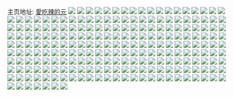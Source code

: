 主页地址: [愛吃辣的元](https://weibo.com/u/5533873576) 
![](https://wx4.sinaimg.cn/mw2000/0062vzjqly1h9ggmbqpkzj31sc2dsqv5.jpg) 
![](https://wx4.sinaimg.cn/mw2000/0062vzjqly1h9ggmclk3lj30xc2304qp.jpg) 
![](https://wx4.sinaimg.cn/mw2000/0062vzjqly1h9ggmjt09lj32c02c01ky.jpg) 
![](https://wx4.sinaimg.cn/mw2000/0062vzjqly1h8nc2cxp2zj32bz33z4qp.jpg) 
![](https://wx4.sinaimg.cn/mw2000/0062vzjqly1h88fxd2d4sj31sb2dr1ky.jpg) 
![](https://wx4.sinaimg.cn/mw2000/0062vzjqly1h88fxfdzjmj31sc2ds4qq.jpg) 
![](https://wx4.sinaimg.cn/mw2000/0062vzjqly1h88fxol62kj31mv26h7wi.jpg) 
![](https://wx4.sinaimg.cn/mw2000/0062vzjqly1h88fxqw3psj31kw23ve81.jpg) 
![](https://wx4.sinaimg.cn/mw2000/0062vzjqly1h7knu419y5j30zo256tjv.jpg) 
![](https://wx4.sinaimg.cn/mw2000/0062vzjqly1h78lebl8ccj329u3141kx.jpg) 
![](https://wx4.sinaimg.cn/mw2000/0062vzjqly1h78lf3azakj32c0340b2c.jpg) 
![](https://wx4.sinaimg.cn/mw2000/0062vzjqly1h78lh4lqioj32c03407wh.jpg) 
![](https://wx4.sinaimg.cn/mw2000/0062vzjqly1h78ldfi60qj32c0340kjl.jpg) 
![](https://wx4.sinaimg.cn/mw2000/0062vzjqly1h6rxr7hj0ej31sc2dsws9.jpg) 
![](https://wx4.sinaimg.cn/mw2000/0062vzjqly1h6rxr4rr4oj31nz27zu0x.jpg) 
![](https://wx4.sinaimg.cn/mw2000/0062vzjqly1h6edomkw6nj32dc35s7l5.jpg) 
![](https://wx4.sinaimg.cn/mw2000/0062vzjqly1h6edopwzocj32c0340u0y.jpg) 
![](https://wx4.sinaimg.cn/mw2000/0062vzjqly1h6edor6i36j32c03401ky.jpg) 
![](https://wx4.sinaimg.cn/mw2000/0062vzjqly1h6edosykg9j32c0340u0z.jpg) 
![](https://wx4.sinaimg.cn/mw2000/0062vzjqly1h6edokup0cj31kw11x0ua.jpg) 
![](https://wx4.sinaimg.cn/mw2000/0062vzjqly1h6edoo6vbej32c0340qv8.jpg) 
![](https://wx4.sinaimg.cn/mw2000/0062vzjqly1h6edou4jl4j32c0340b2a.jpg) 
![](https://wx4.sinaimg.cn/mw2000/0062vzjqly1h6edov7ylfj31kv288gt6.jpg) 
![](https://wx4.sinaimg.cn/mw2000/0062vzjqly1h6edol6xb9j30yt1bemyv.jpg) 
![](https://wx4.sinaimg.cn/mw2000/0062vzjqly1h5y746zwvzj32c0340b2b.jpg) 
![](https://wx4.sinaimg.cn/mw2000/0062vzjqly1h5labgahsoj30u00u078u.jpg) 
![](https://wx4.sinaimg.cn/mw2000/0062vzjqly1h4txq85mwij32dc35s4qv.jpg) 
![](https://wx4.sinaimg.cn/mw2000/0062vzjqly1h4txqbzq5pj32dc35s1l4.jpg) 
![](https://wx4.sinaimg.cn/mw2000/0062vzjqly1h4c2rivodtj315o1ji7oa.jpg) 
![](https://wx4.sinaimg.cn/mw2000/0062vzjqly1h4c2ri0wx7j315o1ji177.jpg) 
![](https://wx4.sinaimg.cn/mw2000/0062vzjqly1h4c2rkfxc7j31541it1k4.jpg) 
![](https://wx4.sinaimg.cn/mw2000/0062vzjqly1h46uwxe99sj30vj0vj4bm.jpg) 
![](https://wx4.sinaimg.cn/mw2000/0062vzjqly1h46uwxu6w2j30vm0vmwqw.jpg) 
![](https://wx4.sinaimg.cn/mw2000/0062vzjqly1h46uwwerf0j31sc1scqv5.jpg) 
![](https://wx4.sinaimg.cn/mw2000/0062vzjqly1h46uwx1ed7j32c0340b29.jpg) 
![](https://wx4.sinaimg.cn/mw2000/0062vzjqly1h46v03b72cj30vr16ctl7.jpg) 
![](https://wx4.sinaimg.cn/mw2000/0062vzjqly1h3f3k1o0b4j32c02c0x6q.jpg) 
![](https://wx4.sinaimg.cn/mw2000/0062vzjqly1h3f3k4l188j32c02c0e82.jpg) 
![](https://wx4.sinaimg.cn/mw2000/0062vzjqly1h3f3k0302ij32c02c0kjm.jpg) 
![](https://wx4.sinaimg.cn/mw2000/0062vzjqly1h3f3k5rnoqj30tv13tnbd.jpg) 
![](https://wx4.sinaimg.cn/mw2000/0062vzjqly1h3f3k6ux0vj30w216rqix.jpg) 
![](https://wx4.sinaimg.cn/mw2000/0062vzjqly1h3f3k797krj30to13kk14.jpg) 
![](https://wx4.sinaimg.cn/mw2000/0062vzjqly1h3f3kab84qj32c03401kz.jpg) 
![](https://wx4.sinaimg.cn/mw2000/0062vzjqly1h3f3kchtfaj32c0340e83.jpg) 
![](https://wx4.sinaimg.cn/mw2000/0062vzjqly1h3f3kemrsnj32c02c0x6q.jpg) 
![](https://wx4.sinaimg.cn/mw2000/0062vzjqly1h3agf79rkwj30we176qim.jpg) 
![](https://wx4.sinaimg.cn/mw2000/0062vzjqly1h3agf9wt5hj30vc0vcgt0.jpg) 
![](https://wx4.sinaimg.cn/mw2000/0062vzjqly1h3agf6isz5j30vc15s147.jpg) 
![](https://wx4.sinaimg.cn/mw2000/0062vzjqly1h32g3myllyj324r2ucqv5.jpg) 
![](https://wx4.sinaimg.cn/mw2000/0062vzjqly1h32g3p1atoj32592v0u0x.jpg) 
![](https://wx4.sinaimg.cn/mw2000/0062vzjqly1h32g3o6o8yj30s81e618e.jpg) 
![](https://wx4.sinaimg.cn/mw2000/0062vzjqly1h32g3npotaj32c0340npd.jpg) 
![](https://wx4.sinaimg.cn/mw2000/0062vzjqly1h2tnsvot32j30sk123ag3.jpg) 
![](https://wx4.sinaimg.cn/mw2000/0062vzjqly1h2tnswee5xj31ki23d7wh.jpg) 
![](https://wx4.sinaimg.cn/mw2000/0062vzjqly1h2tnswuv6qj30w31l3k2w.jpg) 
![](https://wx4.sinaimg.cn/mw2000/0062vzjqly1h2tnsy1p43j30vo1kbdvm.jpg) 
![](https://wx4.sinaimg.cn/mw2000/0062vzjqly1h2runi1i6pj315o1ji7tk.jpg) 
![](https://wx4.sinaimg.cn/mw2000/0062vzjqly1h2runjxm7lj31n826zkjl.jpg) 
![](https://wx4.sinaimg.cn/mw2000/0062vzjqly1h2gkm1i2plj30v31j9h47.jpg) 
![](https://wx4.sinaimg.cn/mw2000/0062vzjqly1h29jzazt5jj31wp2jmkjm.jpg) 
![](https://wx4.sinaimg.cn/mw2000/0062vzjqly1h25hjndlkcj317924wb29.jpg) 
![](https://wx4.sinaimg.cn/mw2000/0062vzjqly1h1s6d0msv2j31o0280u0x.jpg) 
![](https://wx4.sinaimg.cn/mw2000/0062vzjqly1h1s6cy538cj31o0280kjm.jpg) 
![](https://wx4.sinaimg.cn/mw2000/0062vzjqly1h1s6d62clej31o0280hdu.jpg) 
![](https://wx4.sinaimg.cn/mw2000/0062vzjqly1h1qheydptgj30wi1yctvj.jpg) 
![](https://wx4.sinaimg.cn/mw2000/0062vzjqly1h1gjnz7r5zj32c033z4qs.jpg) 
![](https://wx4.sinaimg.cn/mw2000/0062vzjqly1h166ag7i80j312815bh5z.jpg) 
![](https://wx4.sinaimg.cn/mw2000/0062vzjqly1h0mh9kdagaj31o02801ky.jpg) 
![](https://wx4.sinaimg.cn/mw2000/0062vzjqly1h0mh9lrfrvj31hy1zy7wh.jpg) 
![](https://wx4.sinaimg.cn/mw2000/0062vzjqly1h0mh9n1t89j31o0280x6p.jpg) 
![](https://wx4.sinaimg.cn/mw2000/0062vzjqly1h0mh9o5jdgj31o0280x6p.jpg) 
![](https://wx4.sinaimg.cn/mw2000/0062vzjqly1h0fhynipckj30uo14wn4z.jpg) 
![](https://wx4.sinaimg.cn/mw2000/0062vzjqly1h0fhyogm5ij31mp26a1kx.jpg) 
![](https://wx4.sinaimg.cn/mw2000/0062vzjqly1h0cr21z31oj31o01o01ky.jpg) 
![](https://wx4.sinaimg.cn/mw2000/0062vzjqly1h02ud9jnpyj31kw2dex6p.jpg) 
![](https://wx4.sinaimg.cn/mw2000/0062vzjqly1h02ud801upj31kw1kwkjl.jpg) 
![](https://wx4.sinaimg.cn/mw2000/0062vzjqly1gzvjff3uc9j31fa1faqv5.jpg) 
![](https://wx4.sinaimg.cn/mw2000/0062vzjqly1gzvjfspe0sj32801o04qq.jpg) 
![](https://wx4.sinaimg.cn/mw2000/0062vzjqly1gzvjfbowcpj31o01o04qq.jpg) 
![](https://wx4.sinaimg.cn/mw2000/0062vzjqly1gztjcx4ei9j30wi1ycdl8.jpg) 
![](https://wx4.sinaimg.cn/mw2000/0062vzjqly1gzj8za6i7pj30ow0owgsk.jpg) 
![](https://wx4.sinaimg.cn/mw2000/0062vzjqly1gzdgdsh995j32801o0b2a.jpg) 
![](https://wx4.sinaimg.cn/mw2000/0062vzjqly1gzdgdtqwknj327y1nz4qq.jpg) 
![](https://wx4.sinaimg.cn/mw2000/0062vzjqly1gz8lw64wd2j31nz1nznpd.jpg) 
![](https://wx4.sinaimg.cn/mw2000/0062vzjqly1gz8lw80bf7j32732xg7wi.jpg) 
![](https://wx4.sinaimg.cn/mw2000/0062vzjqly1gyyaa5f9ezj30wi1yckjl.jpg) 
![](https://wx4.sinaimg.cn/mw2000/0062vzjqly1gyyaa2vfd3j30wi1yc7he.jpg) 
![](https://wx4.sinaimg.cn/mw2000/0062vzjqly1gyyaa68xyhj30wi1ycgx2.jpg) 
![](https://wx4.sinaimg.cn/mw2000/0062vzjqly1gyt6z8eligj31730wc4ie.jpg) 
![](https://wx4.sinaimg.cn/mw2000/0062vzjqly1gyt6zebt6wj31sc2dshdu.jpg) 
![](https://wx4.sinaimg.cn/mw2000/0062vzjqly1gyt6z7wwirj32801o0b2b.jpg) 
![](https://wx4.sinaimg.cn/mw2000/0062vzjqgy1gy8mz10by4j335s23uqv5.jpg) 
![](https://wx4.sinaimg.cn/mw2000/0062vzjqgy1gy8mz3zfxfj333y22okjm.jpg) 
![](https://wx4.sinaimg.cn/mw2000/0062vzjqgy1gy8mz89qidj335s23ukjm.jpg) 
![](https://wx4.sinaimg.cn/mw2000/0062vzjqgy1gy7cf6v86tj32902zzb2b.jpg) 
![](https://wx4.sinaimg.cn/mw2000/0062vzjqgy1gy7cfani3nj31mo269npe.jpg) 
![](https://wx4.sinaimg.cn/mw2000/0062vzjqgy1gy60jzlgmyj31y52lknpd.jpg) 
![](https://wx4.sinaimg.cn/mw2000/0062vzjqgy1gy4xz2umecj32c0340kjn.jpg) 
![](https://wx4.sinaimg.cn/mw2000/0062vzjqgy1gy4xz0hde3j31ra2cdqv6.jpg) 
![](https://wx4.sinaimg.cn/mw2000/0062vzjqly1gxxisld11wj32c0340hdv.jpg) 
![](https://wx4.sinaimg.cn/mw2000/0062vzjqly1gxxisrsnl2j31r02c0x6p.jpg) 
![](https://wx4.sinaimg.cn/mw2000/0062vzjqly1gxxiszsdtmj33402c0kjn.jpg) 
![](https://wx4.sinaimg.cn/mw2000/0062vzjqly1gxxishtttcj32c03401kz.jpg) 
![](https://wx4.sinaimg.cn/mw2000/0062vzjqly1gxouuomji4j30wi1yc7wi.jpg) 
![](https://wx4.sinaimg.cn/mw2000/0062vzjqly1gxlk0vaeakj31o01o0kjl.jpg) 
![](https://wx4.sinaimg.cn/mw2000/0062vzjqly1gxlk0tsnfkj327z1nzqv5.jpg) 
![](https://wx4.sinaimg.cn/mw2000/0062vzjqly1gxlk0umyhfj31901o04qp.jpg) 
![](https://wx4.sinaimg.cn/mw2000/0062vzjqly1gxa6a4c5zfj32c0340kjm.jpg) 
![](https://wx4.sinaimg.cn/mw2000/0062vzjqly1gx9nz90rcxj32c0340b2a.jpg) 
![](https://wx4.sinaimg.cn/mw2000/0062vzjqly1gx91j2zhuij32801o0hdu.jpg) 
![](https://wx4.sinaimg.cn/mw2000/0062vzjqly1gx91j5qubfj31o0280npe.jpg) 
![](https://wx4.sinaimg.cn/mw2000/0062vzjqly1gx91j42einj31o0280hdu.jpg) 
![](https://wx4.sinaimg.cn/mw2000/0062vzjqly1gx91jhtn6qj32b332ru0y.jpg) 
![](https://wx4.sinaimg.cn/mw2000/0062vzjqly1gx91j93wguj32by33y4qr.jpg) 
![](https://wx4.sinaimg.cn/mw2000/0062vzjqly1gx91jeur49j32c033zx6q.jpg) 
![](https://wx4.sinaimg.cn/mw2000/0062vzjqly1gx91jby5exj32c0340qv6.jpg) 
![](https://wx4.sinaimg.cn/mw2000/0062vzjqly1gx91jjobbxj32c02c01ky.jpg) 
![](https://wx4.sinaimg.cn/mw2000/0062vzjqly1gx91izubjpj33402c0x6p.jpg) 
![](https://wx4.sinaimg.cn/mw2000/0062vzjqly1gx7fqblx2rj32o04007wj.jpg) 
![](https://wx4.sinaimg.cn/mw2000/0062vzjqly1gx5612orrxj32c0340b2b.jpg) 
![](https://wx4.sinaimg.cn/mw2000/0062vzjqly1gx3a2stvvyj31q52l61fo.jpg) 
![](https://wx4.sinaimg.cn/mw2000/0062vzjqly1gx3a2u2mr0j322o340e81.jpg) 
![](https://wx4.sinaimg.cn/mw2000/0062vzjqly1gx3a2v1b7zj322o340e81.jpg) 
![](https://wx4.sinaimg.cn/mw2000/0062vzjqly1gx3a2vxwv5j322o3401kx.jpg) 
![](https://wx4.sinaimg.cn/mw2000/0062vzjqly1gwv8h962dzj30uk7n0npf.jpg) 
![](https://wx4.sinaimg.cn/mw2000/0062vzjqly1gwv8h743djj30uk7hxnpe.jpg) 
![](https://wx4.sinaimg.cn/mw2000/0062vzjqly1gwmy4qjqtcj32c0340hdv.jpg) 
![](https://wx4.sinaimg.cn/mw2000/0062vzjqly1gwmy4rn823j32c0340hdt.jpg) 
![](https://wx4.sinaimg.cn/mw2000/0062vzjqly1gwmy4xkobij32c02c0qv5.jpg) 
![](https://wx4.sinaimg.cn/mw2000/0062vzjqly1gwmy4yztbjj32c02c01kz.jpg) 
![](https://wx4.sinaimg.cn/mw2000/0062vzjqly1gwmy52qe7kj32c02c0x6r.jpg) 
![](https://wx4.sinaimg.cn/mw2000/0062vzjqly1gwmy4tdqmpj328l2zfb29.jpg) 
![](https://wx4.sinaimg.cn/mw2000/0062vzjqly1gwmy555cjzj32c02c01ky.jpg) 
![](https://wx4.sinaimg.cn/mw2000/0062vzjqly1gwmy4otnrjj32c0340kjm.jpg) 
![](https://wx4.sinaimg.cn/mw2000/0062vzjqly1gwmy4mq2f8j32c0340x6p.jpg) 
![](https://wx4.sinaimg.cn/mw2000/0062vzjqly1gvzcigucd6j31o0280b2a.jpg) 
![](https://wx4.sinaimg.cn/mw2000/0062vzjqly1gvzci8msywj32801o01ky.jpg) 
![](https://wx4.sinaimg.cn/mw2000/0062vzjqly1gvzcicsgmlj31o02807wi.jpg) 
![](https://wx4.sinaimg.cn/mw2000/0062vzjqly1gvzcieus2mj31o0280b2a.jpg) 
![](https://wx4.sinaimg.cn/mw2000/0062vzjqly1gvzciaw17kj31mg25x4qq.jpg) 
![](https://wx4.sinaimg.cn/mw2000/0062vzjqly1gvzcii0jlzj31mu26h7wh.jpg) 
![](https://wx4.sinaimg.cn/mw2000/0062vzjqly1gvpnxc8ql8j62c03401ky02.jpg) 
![](https://wx4.sinaimg.cn/mw2000/0062vzjqly1gvm31o82mpj63402c07wh02.jpg) 
![](https://wx4.sinaimg.cn/mw2000/0062vzjqly1gvj4y5rlq7j62c03404qs02.jpg) 
![](https://wx4.sinaimg.cn/mw2000/0062vzjqly1gvj4y9yx5xj61kw2dc4qq02.jpg) 
![](https://wx4.sinaimg.cn/mw2000/0062vzjqly1gvj4yccb8gj62c0340e8302.jpg) 
![](https://wx4.sinaimg.cn/mw2000/0062vzjqly1gv95cvlrx9j62c0340x6q02.jpg) 
![](https://wx4.sinaimg.cn/mw2000/0062vzjqly1gv7y9yfmnzj62c03401ky02.jpg) 
![](https://wx4.sinaimg.cn/mw2000/0062vzjqly1gv33kbz6qqj63402c04qp02.jpg) 
![](https://wx4.sinaimg.cn/mw2000/0062vzjqly1gv33kdv8ivj63402c0ty402.jpg) 
![](https://wx4.sinaimg.cn/mw2000/0062vzjqly1gv33khjlk6j62yv285kjl02.jpg) 
![](https://wx4.sinaimg.cn/mw2000/0062vzjqly1gv33kjvbqlj63402c04qp02.jpg) 
![](https://wx4.sinaimg.cn/mw2000/0062vzjqly1gv0x9pqcqij62c0340x6s02.jpg) 
![](https://wx4.sinaimg.cn/mw2000/0062vzjqly1gv11ij0a2uj62c0340e8202.jpg) 
![](https://wx4.sinaimg.cn/mw2000/0062vzjqly1gus3hpbe53j63402c01l002.jpg) 
![](https://wx4.sinaimg.cn/mw2000/0062vzjqly1guqsrsg8ddj62as2as4qq02.jpg) 
![](https://wx4.sinaimg.cn/mw2000/0062vzjqly1guqsr0yy9ej62c02qq7wj02.jpg) 
![](https://wx4.sinaimg.cn/mw2000/0062vzjqly1guqsri9k1sj63402c0hdv02.jpg) 
![](https://wx4.sinaimg.cn/mw2000/0062vzjqly1guqsqvg2dmj62c02c0x6p02.jpg) 
![](https://wx4.sinaimg.cn/mw2000/0062vzjqly1gudkeurfxuj62c0340x6q02.jpg) 
![](https://wx4.sinaimg.cn/mw2000/0062vzjqly1gu4thlolc8j32bz2bz7wk.jpg) 
![](https://wx4.sinaimg.cn/mw2000/0062vzjqly1gu4thntn11j32bz2bzqv7.jpg) 
![](https://wx4.sinaimg.cn/mw2000/0062vzjqly1gu4thikzbej32bz2bz7wl.jpg) 
![](https://wx4.sinaimg.cn/mw2000/0062vzjqly1gu4thq9ndcj31zc1zcu0z.jpg) 
![](https://wx4.sinaimg.cn/mw2000/0062vzjqly1gtvfkd0gnjj32c02c0npd.jpg) 
![](https://wx4.sinaimg.cn/mw2000/0062vzjqly1gtvfk59b0gj32b52b5e82.jpg) 
![](https://wx4.sinaimg.cn/mw2000/0062vzjqly1gtvfk9b99fj32c03414qs.jpg) 
![](https://wx4.sinaimg.cn/mw2000/0062vzjqly1gtvfjxfs10j32c02c0npe.jpg) 
![](https://wx4.sinaimg.cn/mw2000/0062vzjqly1gtmjhoecomj31sb1sbhdu.jpg) 
![](https://wx4.sinaimg.cn/mw2000/0062vzjqly1gtmjhmfzkjj32c0340hdy.jpg) 
![](https://wx4.sinaimg.cn/mw2000/0062vzjqly1gtk0xhjk0kj32801o0npd.jpg) 
![](https://wx4.sinaimg.cn/mw2000/0062vzjqly1gtk0xm5tvaj32c033ze82.jpg) 
![](https://wx4.sinaimg.cn/mw2000/0062vzjqly1gtk0xn7mb5j32801o0x6p.jpg) 
![](https://wx4.sinaimg.cn/mw2000/0062vzjqly1gtd77rq6dkj30vo168gy4.jpg) 
![](https://wx4.sinaimg.cn/mw2000/0062vzjqly1gtd77tx9xsj30w816ygxy.jpg) 
![](https://wx4.sinaimg.cn/mw2000/0062vzjqly1gtd77w2fn3j327z1mpu0x.jpg) 
![](https://wx4.sinaimg.cn/mw2000/0062vzjqly1gtd77sne8ij32c0340b29.jpg) 
![](https://wx4.sinaimg.cn/mw2000/0062vzjqly1gt86pm9pbnj32801o0u0x.jpg) 
![](https://wx4.sinaimg.cn/mw2000/0062vzjqly1gt1jv775rej31r02c1u06.jpg) 
![](https://wx4.sinaimg.cn/mw2000/0062vzjqly1gt1jv8476pj32801o0e81.jpg) 
![](https://wx4.sinaimg.cn/mw2000/0062vzjqly1gt1jv9v566j32c03401l0.jpg) 
![](https://wx4.sinaimg.cn/mw2000/0062vzjqly1gt1jv681rjj33402c0e81.jpg) 
![](https://wx4.sinaimg.cn/mw2000/0062vzjqly1gqfx9o7hirj32c0340b2b.jpg) 
![](https://wx4.sinaimg.cn/mw2000/0062vzjqly1gqfx9kbwmsj33402c01kx.jpg) 
![](https://wx4.sinaimg.cn/mw2000/0062vzjqly1gqfx9zfvwej32c03401l0.jpg) 
![](https://wx4.sinaimg.cn/mw2000/0062vzjqly1gqfx9ity6kj32c0340hdx.jpg) 
![](https://wx4.sinaimg.cn/mw2000/0062vzjqly1gqfxacjqhcj32c0340e83.jpg) 
![](https://wx4.sinaimg.cn/mw2000/0062vzjqly1gqfxap6zuhj32c03407wl.jpg) 
![](https://wx4.sinaimg.cn/mw2000/0062vzjqly1gppbf2mmknj32c0341qv9.jpg) 
![](https://wx4.sinaimg.cn/mw2000/0062vzjqly1gppbf8hhurj33402c01l0.jpg) 
![](https://wx4.sinaimg.cn/mw2000/0062vzjqly1gppbf4dl50j32c0341u0z.jpg) 
![](https://wx4.sinaimg.cn/mw2000/0062vzjqly1gpdsyn7mkcj30c80blmyb.jpg) 
![](https://wx4.sinaimg.cn/mw2000/0062vzjqly1gpbkh3zri8j30wi1yce83.jpg) 
![](https://wx4.sinaimg.cn/mw2000/0062vzjqly1gpaw602a0cj31ni27cb29.jpg) 
![](https://wx4.sinaimg.cn/mw2000/0062vzjqly1gpaw619xwaj324w1lonnb.jpg) 
![](https://wx4.sinaimg.cn/mw2000/0062vzjqly1gokjoco1joj30xm0u0ndr.jpg) 
![](https://wx4.sinaimg.cn/mw2000/0062vzjqly1glmidbvcp8j32c03404qr.jpg) 
![](https://wx4.sinaimg.cn/mw2000/0062vzjqly1glmide72nxj33402c04qq.jpg) 
![](https://wx4.sinaimg.cn/mw2000/0062vzjqly1gliu2v4qolj32c0340hdt.jpg) 
![](https://wx4.sinaimg.cn/mw2000/0062vzjqly1glc7pobku4j33402c0hdw.jpg) 
![](https://wx4.sinaimg.cn/mw2000/0062vzjqly1gkuroko9v4j32c0340u0y.jpg) 
![](https://wx4.sinaimg.cn/mw2000/0062vzjqly1gkurolvvenj33402c01kx.jpg) 
![](https://wx4.sinaimg.cn/mw2000/0062vzjqly1gkqsjd9ku3j313g2zb7wh.jpg) 
![](https://wx4.sinaimg.cn/mw2000/0062vzjqly1gki6unlnsij30qw0n8nay.jpg) 
![](https://wx4.sinaimg.cn/mw2000/0062vzjqly1gjepdw5k5hj31w01w0hdt.jpg) 
![](https://wx4.sinaimg.cn/mw2000/0062vzjqly1gjepdxxzkaj32c0340e82.jpg) 
![](https://wx4.sinaimg.cn/mw2000/0062vzjqly1gjefgg6gofj321v1nv4qp.jpg) 
![](https://wx4.sinaimg.cn/mw2000/0062vzjqly1gjefgfgt1qj31nu1nvkeb.jpg) 
![](https://wx4.sinaimg.cn/mw2000/0062vzjqly1gjc0vt880mj312v0t549w.jpg) 
![](https://wx4.sinaimg.cn/mw2000/0062vzjqly1gja6u4fpg7j32c0340dyx.jpg) 
![](https://wx4.sinaimg.cn/mw2000/0062vzjqly1gj5zackfssj32c03407wk.jpg) 
![](https://wx4.sinaimg.cn/mw2000/0062vzjqly1gj5a8wgxr1j32c03404jx.jpg) 
![](https://wx4.sinaimg.cn/mw2000/0062vzjqly1gj2y3qr4z6j31nv27tx6p.jpg) 
![](https://wx4.sinaimg.cn/mw2000/0062vzjqly1gj2y3r789bj30y40xsgul.jpg) 
![](https://wx4.sinaimg.cn/mw2000/0062vzjqly1giz9dmefn3j30ye189n5w.jpg) 
![](https://wx4.sinaimg.cn/mw2000/0062vzjqly1giz9dogailj33402c0e83.jpg) 
![](https://wx4.sinaimg.cn/mw2000/0062vzjqly1giyhmb5ut8j323z23z1ky.jpg) 
![](https://wx4.sinaimg.cn/mw2000/0062vzjqly1gilyv0t9ctj31ms26dkjl.jpg) 
![](https://wx4.sinaimg.cn/mw2000/0062vzjqly1gilyuy8blvj32c0340npe.jpg) 
![](https://wx4.sinaimg.cn/mw2000/0062vzjqly1gilyuzqtirj31o0280kjl.jpg) 
![](https://wx4.sinaimg.cn/mw2000/0062vzjqly1gilyv1ownxj33402c0hdt.jpg) 
![](https://wx4.sinaimg.cn/mw2000/0062vzjqly1gih9klpb40j315m1nue20.jpg) 
![](https://wx4.sinaimg.cn/mw2000/0062vzjqly1gih9kl2ejtj30yi1pcqv9.jpg) 
![](https://wx4.sinaimg.cn/mw2000/0062vzjqly1gifxkrqf9tj32c02c0e83.jpg) 
![](https://wx4.sinaimg.cn/mw2000/0062vzjqly1gicmk958rqj31hc0on7fu.jpg) 
